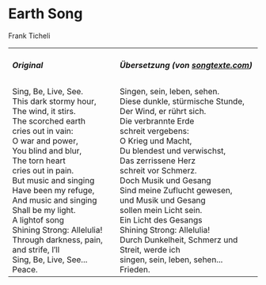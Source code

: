 # Earth Song

Frank Ticheli

<table>
    <tr>
        <td>
            <h5> Original </h5>
        </td>
        <td>
            <h5> Übersetzung (von <a href="https://www.songtexte.com/uebersetzung/frank-ticheli/earth-song-deutsch-73d79eed.html">songtexte.com</a>) </h5>
        </td>
    </tr>
    <tr>
        <td>
            Sing, Be, Live, See.<br />
            This dark stormy hour,<br />
            The wind, it stirs.<br />
            The scorched earth<br />
            cries out in vain:<br />
            O war and power,<br />
            You blind and blur,<br />
            The torn heart<br />
            cries out in pain.<br />
            But music and singing<br />
            Have been my refuge,<br />
            And music and singing<br />
            Shall be my light.<br />
            A lightof song<br />
            Shining Strong: Allelulia!<br />
            Through darkness, pain, and strife, I′ll<br />
            Sing, Be, Live, See...<br />
            Peace.
        </td>
        <td>
            Singen, sein, leben, sehen.<br />
            Diese dunkle, stürmische Stunde,<br />
            Der Wind, er rührt sich.<br />
            Die verbrannte Erde<br />
            schreit vergebens:<br />
            O Krieg und Macht,<br />
            Du blendest und verwischst,<br />
            Das zerrissene Herz<br />
            schreit vor Schmerz.<br />
            Doch Musik und Gesang<br />
            Sind meine Zuflucht gewesen,<br />
            und Musik und Gesang<br />
            sollen mein Licht sein.<br />
            Ein Licht des Gesangs<br />
            Shining Strong: Allelulia!<br />
            Durch Dunkelheit, Schmerz und Streit, werde ich<br />
            singen, sein, leben, sehen...<br />
            Frieden.
        </td>
    </tr>
</table>
